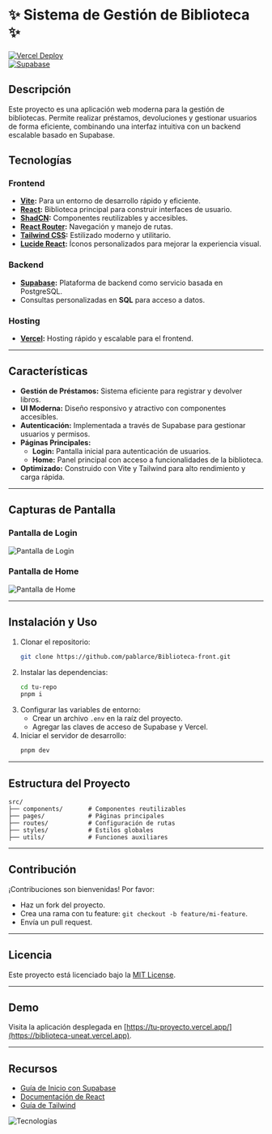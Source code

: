 # ✨ Sistema de Gestión de Biblioteca ✨

[![Vercel Deploy](https://img.shields.io/badge/Deployed%20on-Vercel-blue?style=flat-square&logo=vercel)](https://tu-proyecto.vercel.app/)  
[![Supabase](https://img.shields.io/badge/Backend-Supabase-green?style=flat-square&logo=supabase)](https://supabase.com/)

## Descripción

Este proyecto es una aplicación web moderna para la gestión de bibliotecas. Permite realizar préstamos, devoluciones y gestionar usuarios de forma eficiente, combinando una interfaz intuitiva con un backend escalable basado en Supabase.

## Tecnologías

### Frontend
- **[Vite](https://vitejs.dev/):** Para un entorno de desarrollo rápido y eficiente.
- **[React](https://reactjs.org/):** Biblioteca principal para construir interfaces de usuario.
- **[ShadCN](https://shadcn.dev/):** Componentes reutilizables y accesibles.
- **[React Router](https://reactrouter.com/):** Navegación y manejo de rutas.
- **[Tailwind CSS](https://tailwindcss.com/):** Estilizado moderno y utilitario.
- **[Lucide React](https://lucide.dev/):** Íconos personalizados para mejorar la experiencia visual.

### Backend
- **[Supabase](https://supabase.com/):** Plataforma de backend como servicio basada en PostgreSQL.
- Consultas personalizadas en **SQL** para acceso a datos.

### Hosting
- **[Vercel](https://vercel.com/):** Hosting rápido y escalable para el frontend.

---

## Características
- **Gestión de Préstamos:** Sistema eficiente para registrar y devolver libros.
- **UI Moderna:** Diseño responsivo y atractivo con componentes accesibles.
- **Autenticación:** Implementada a través de Supabase para gestionar usuarios y permisos.
- **Páginas Principales:**
  - **Login:** Pantalla inicial para autenticación de usuarios.
  - **Home:** Panel principal con acceso a funcionalidades de la biblioteca.
- **Optimizado:** Construido con Vite y Tailwind para alto rendimiento y carga rápida.

---

## Capturas de Pantalla

### Pantalla de Login
![Pantalla de Login](https://via.placeholder.com/800x400?text=Pantalla+de+Login)

### Pantalla de Home
![Pantalla de Home](https://via.placeholder.com/800x400?text=Pantalla+de+Home)

---

## Instalación y Uso

1. Clonar el repositorio:
   ```bash
   git clone https://github.com/pablarce/Biblioteca-front.git
   ```
2. Instalar las dependencias:
   ```bash
   cd tu-repo
   pnpm i
   ```
3. Configurar las variables de entorno:
   - Crear un archivo `.env` en la raíz del proyecto.
   - Agregar las claves de acceso de Supabase y Vercel.
4. Iniciar el servidor de desarrollo:
   ```bash
   pnpm dev
   ```

---

## Estructura del Proyecto
```plaintext
src/
├── components/       # Componentes reutilizables
├── pages/            # Páginas principales
├── routes/           # Configuración de rutas
├── styles/           # Estilos globales
├── utils/            # Funciones auxiliares
```

---

## Contribución

¡Contribuciones son bienvenidas! Por favor:
- Haz un fork del proyecto.
- Crea una rama con tu feature: `git checkout -b feature/mi-feature`.
- Envía un pull request.

---

## Licencia
Este proyecto está licenciado bajo la [MIT License](LICENSE).

---

## Demo
Visita la aplicación desplegada en [https://tu-proyecto.vercel.app/](https://biblioteca-uneat.vercel.app).

---

## Recursos
- [Guía de Inicio con Supabase](https://supabase.com/docs)
- [Documentación de React](https://reactjs.org/docs/getting-started.html)
- [Guía de Tailwind](https://tailwindcss.com/docs)

![Tecnologías](https://via.placeholder.com/1000x400?text=Imagen+de+Todas+Las+Tecnologías+Juntas)

